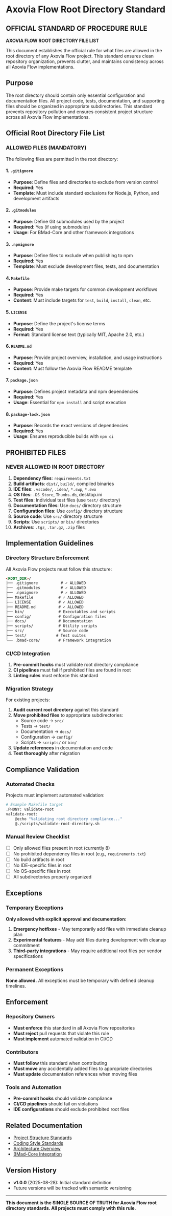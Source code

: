 # Axovia Flow Root Directory Standard

## OFFICIAL STANDARD OF PROCEDURE RULE

**AXOVIA FLOW ROOT DIRECTORY FILE LIST**

This document establishes the official rule for what files are allowed in the root directory of any Axovia Flow project. This standard ensures clean repository organization, prevents clutter, and maintains consistency across all Axovia Flow implementations.

## Purpose

The root directory should contain only essential configuration and documentation files. All project code, tests, documentation, and supporting files should be organized in appropriate subdirectories. This standard prevents repository pollution and ensures consistent project structure across all Axovia Flow implementations.

## Official Root Directory File List

### ALLOWED FILES (MANDATORY)

The following files are permitted in the root directory:

#### 1. `.gitignore`
- **Purpose**: Define files and directories to exclude from version control
- **Required**: Yes
- **Template**: Must include standard exclusions for Node.js, Python, and development artifacts

#### 2. `.gitmodules`
- **Purpose**: Define Git submodules used by the project
- **Required**: Yes (if using submodules)
- **Usage**: For BMad-Core and other framework integrations

#### 3. `.npmignore`
- **Purpose**: Define files to exclude when publishing to npm
- **Required**: Yes
- **Template**: Must exclude development files, tests, and documentation

#### 4. `Makefile`
- **Purpose**: Provide make targets for common development workflows
- **Required**: Yes
- **Content**: Must include targets for `test`, `build`, `install`, `clean`, etc.

#### 5. `LICENSE`
- **Purpose**: Define the project's license terms
- **Required**: Yes
- **Format**: Standard license text (typically MIT, Apache 2.0, etc.)

#### 6. `README.md`
- **Purpose**: Provide project overview, installation, and usage instructions
- **Required**: Yes
- **Content**: Must follow the Axovia Flow README template

#### 7. `package.json`
- **Purpose**: Defines project metadata and npm dependencies
- **Required**: Yes
- **Usage**: Essential for `npm install` and script execution

#### 8. `package-lock.json`
- **Purpose**: Records the exact versions of dependencies
- **Required**: Yes
- **Usage**: Ensures reproducible builds with `npm ci`

## PROHIBITED FILES

### NEVER ALLOWED IN ROOT DIRECTORY

1. **Dependency files**: `requirements.txt`
2. **Build artifacts**: `dist/`, `build/`, compiled binaries
3. **IDE files**: `.vscode/`, `.idea/`, `*.swp`, `*.swo`
4. **OS files**: `.DS_Store`, `Thumbs.db`, desktop.ini
5. **Test files**: Individual test files (use `test/` directory)
6. **Documentation files**: Use `docs/` directory structure
7. **Configuration files**: Use `config/` directory structure
8. **Source code**: Use `src/` directory structure
9. **Scripts**: Use `scripts/` or `bin/` directories
10. **Archives**: `.tgz`, `.tar.gz`, `.zip` files

## Implementation Guidelines

### Directory Structure Enforcement

All Axovia Flow projects must follow this structure:

```markdown
<ROOT_DIR>/
├── .gitignore          # ✓ ALLOWED
├── .gitmodules         # ✓ ALLOWED
├── .npmignore          # ✓ ALLOWED
├── Makefile           # ✓ ALLOWED
├── LICENSE            # ✓ ALLOWED
├── README.md          # ✓ ALLOWED
├── bin/               # Executables and scripts
├── config/            # Configuration files
├── docs/              # Documentation
├── scripts/           # Utility scripts
├── src/               # Source code
├── test/             # Test suites
└── .bmad-core/        # Framework integration
```

### CI/CD Integration

1. **Pre-commit hooks** must validate root directory compliance
2. **CI pipelines** must fail if prohibited files are found in root
3. **Linting rules** must enforce this standard

### Migration Strategy

For existing projects:

1. **Audit current root directory** against this standard
2. **Move prohibited files** to appropriate subdirectories:
   - Source code → `src/`
   - Tests → `test/`
   - Documentation → `docs/`
   - Configuration → `config/`
   - Scripts → `scripts/` or `bin/`
3. **Update references** in documentation and code
4. **Test thoroughly** after migration

## Compliance Validation

### Automated Checks

Projects must implement automated validation:

```bash
# Example Makefile target
.PHONY: validate-root
validate-root:
	@echo "Validating root directory compliance..."
	@./scripts/validate-root-directory.sh
```

### Manual Review Checklist

- [ ] Only allowed files present in root (currently 8)
- [ ] No prohibited dependency files in root (e.g., `requirements.txt`)
- [ ] No build artifacts in root
- [ ] No IDE-specific files in root
- [ ] No OS-specific files in root
- [ ] All subdirectories properly organized

## Exceptions

### Temporary Exceptions

**Only allowed with explicit approval and documentation:**

1. **Emergency hotfixes** - May temporarily add files with immediate cleanup plan
2. **Experimental features** - May add files during development with cleanup commitment
3. **Third-party integrations** - May require additional root files per vendor specifications

### Permanent Exceptions

**None allowed.** All exceptions must be temporary with defined cleanup timelines.

## Enforcement

### Repository Owners

- **Must enforce** this standard in all Axovia Flow repositories
- **Must reject** pull requests that violate this rule
- **Must implement** automated validation in CI/CD

### Contributors

- **Must follow** this standard when contributing
- **Must move** any accidentally added files to appropriate directories
- **Must update** documentation references when moving files

### Tools and Automation

- **Pre-commit hooks** should validate compliance
- **CI/CD pipelines** should fail on violations
- **IDE configurations** should exclude prohibited root files

## Related Documentation

- [Project Structure Standards](project-structure.md)
- [Coding Style Standards](coding-style.md)
- [Architecture Overview](../architecture/overview.md)
- [BMad-Core Integration](../../.bmad-core/README.md)

## Version History

- **v1.0.0** (2025-08-28): Initial standard definition
- Future versions will be tracked with semantic versioning

---

**This document is the SINGLE SOURCE OF TRUTH for Axovia Flow root directory standards. All projects must comply with this rule.**
